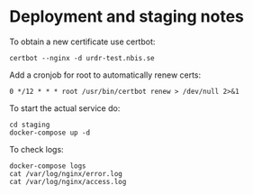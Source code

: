 # Deployment and staging notes

To obtain a new certificate use certbot:

```shell
certbot --nginx -d urdr-test.nbis.se
```

Add a cronjob for root to automatically renew certs:

```shell
0 */12 * * * root /usr/bin/certbot renew > /dev/null 2>&1
```

To start the actual service do:

```shell
cd staging
docker-compose up -d
```

To check logs:

```shell
docker-compose logs
cat /var/log/nginx/error.log
cat /var/log/nginx/access.log
```
